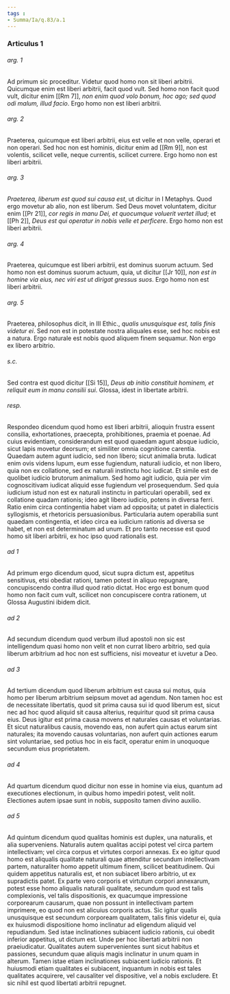 ```yaml
---
tags : 
- Summa/Ia/q.83/a.1
---
```


### Articulus 1

###### arg. 1
Ad primum sic proceditur. Videtur quod homo non sit liberi arbitrii. Quicumque enim est liberi arbitrii, facit quod vult. Sed homo non facit quod vult, dicitur enim [[Rm 7]], *non enim quod volo bonum, hoc ago; sed quod odi malum, illud facio*. Ergo homo non est liberi arbitrii.

###### arg. 2
Praeterea, quicumque est liberi arbitrii, eius est velle et non velle, operari et non operari. Sed hoc non est hominis, dicitur enim ad [[Rm 9]], non est volentis, scilicet velle, neque currentis, scilicet currere. Ergo homo non est liberi arbitrii.

###### arg. 3
*Praeterea, liberum est quod sui causa est*, ut dicitur in I Metaphys. Quod ergo movetur ab alio, non est liberum. Sed Deus movet voluntatem, dicitur enim [[Pr 21]], *cor regis in manu Dei, et quocumque voluerit vertet illud*; et [[Ph 2]], *Deus est qui operatur in nobis velle et perficere*. Ergo homo non est liberi arbitrii.

###### arg. 4
Praeterea, quicumque est liberi arbitrii, est dominus suorum actuum. Sed homo non est dominus suorum actuum, quia, ut dicitur [[Jr 10]], *non est in homine via eius, nec viri est ut dirigat gressus suos*. Ergo homo non est liberi arbitrii.

###### arg. 5
Praeterea, philosophus dicit, in III Ethic., *qualis unusquisque est, talis finis videtur ei*. Sed non est in potestate nostra aliquales esse, sed hoc nobis est a natura. Ergo naturale est nobis quod aliquem finem sequamur. Non ergo ex libero arbitrio.

###### s.c.
Sed contra est quod dicitur [[Si 15]], *Deus ab initio constituit hominem, et reliquit eum in manu consilii sui*. Glossa, idest in libertate arbitrii.

###### resp.
Respondeo dicendum quod homo est liberi arbitrii, alioquin frustra essent consilia, exhortationes, praecepta, prohibitiones, praemia et poenae. Ad cuius evidentiam, considerandum est quod quaedam agunt absque iudicio, sicut lapis movetur deorsum; et similiter omnia cognitione carentia. Quaedam autem agunt iudicio, sed non libero; sicut animalia bruta. Iudicat enim ovis videns lupum, eum esse fugiendum, naturali iudicio, et non libero, quia non ex collatione, sed ex naturali instinctu hoc iudicat. Et simile est de quolibet iudicio brutorum animalium. Sed homo agit iudicio, quia per vim cognoscitivam iudicat aliquid esse fugiendum vel prosequendum. Sed quia iudicium istud non est ex naturali instinctu in particulari operabili, sed ex collatione quadam rationis; ideo agit libero iudicio, potens in diversa ferri. Ratio enim circa contingentia habet viam ad opposita; ut patet in dialecticis syllogismis, et rhetoricis persuasionibus. Particularia autem operabilia sunt quaedam contingentia, et ideo circa ea iudicium rationis ad diversa se habet, et non est determinatum ad unum. Et pro tanto necesse est quod homo sit liberi arbitrii, ex hoc ipso quod rationalis est.

###### ad 1
Ad primum ergo dicendum quod, sicut supra dictum est, appetitus sensitivus, etsi obediat rationi, tamen potest in aliquo repugnare, concupiscendo contra illud quod ratio dictat. Hoc ergo est bonum quod homo non facit cum vult, scilicet non concupiscere contra rationem, ut Glossa Augustini ibidem dicit.

###### ad 2
Ad secundum dicendum quod verbum illud apostoli non sic est intelligendum quasi homo non velit et non currat libero arbitrio, sed quia liberum arbitrium ad hoc non est sufficiens, nisi moveatur et iuvetur a Deo.

###### ad 3
Ad tertium dicendum quod liberum arbitrium est causa sui motus, quia homo per liberum arbitrium seipsum movet ad agendum. Non tamen hoc est de necessitate libertatis, quod sit prima causa sui id quod liberum est, sicut nec ad hoc quod aliquid sit causa alterius, requiritur quod sit prima causa eius. Deus igitur est prima causa movens et naturales causas et voluntarias. Et sicut naturalibus causis, movendo eas, non aufert quin actus earum sint naturales; ita movendo causas voluntarias, non aufert quin actiones earum sint voluntariae, sed potius hoc in eis facit, operatur enim in unoquoque secundum eius proprietatem.

###### ad 4
Ad quartum dicendum quod dicitur non esse in homine via eius, quantum ad executiones electionum, in quibus homo impediri potest, velit nolit. Electiones autem ipsae sunt in nobis, supposito tamen divino auxilio.

###### ad 5
Ad quintum dicendum quod qualitas hominis est duplex, una naturalis, et alia superveniens. Naturalis autem qualitas accipi potest vel circa partem intellectivam; vel circa corpus et virtutes corpori annexas. Ex eo igitur quod homo est aliqualis qualitate naturali quae attenditur secundum intellectivam partem, naturaliter homo appetit ultimum finem, scilicet beatitudinem. Qui quidem appetitus naturalis est, et non subiacet libero arbitrio, ut ex supradictis patet. Ex parte vero corporis et virtutum corpori annexarum, potest esse homo aliqualis naturali qualitate, secundum quod est talis complexionis, vel talis dispositionis, ex quacumque impressione corporearum causarum, quae non possunt in intellectivam partem imprimere, eo quod non est alicuius corporis actus. Sic igitur qualis unusquisque est secundum corpoream qualitatem, talis finis videtur ei, quia ex huiusmodi dispositione homo inclinatur ad eligendum aliquid vel repudiandum. Sed istae inclinationes subiacent iudicio rationis, cui obedit inferior appetitus, ut dictum est. Unde per hoc libertati arbitrii non praeiudicatur. Qualitates autem supervenientes sunt sicut habitus et passiones, secundum quae aliquis magis inclinatur in unum quam in alterum. Tamen istae etiam inclinationes subiacent iudicio rationis. Et huiusmodi etiam qualitates ei subiacent, inquantum in nobis est tales qualitates acquirere, vel causaliter vel dispositive, vel a nobis excludere. Et sic nihil est quod libertati arbitrii repugnet.


